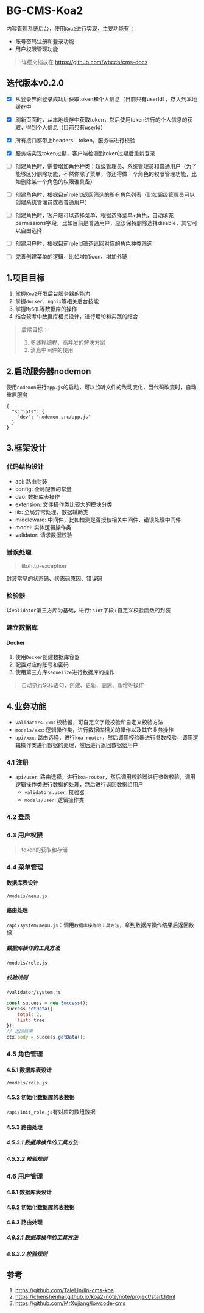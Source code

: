 # BG-CMS-Koa2



内容管理系统后台，使用`Koa2`进行实现，主要功能有：
- 账号密码注册和登录功能
- 用户权限管理功能

> 详细文档放在 https://github.com/wbccb/cms-docs


## 迭代版本v0.2.0

- [x]  从登录界面登录成功后获取token和个人信息（目前只有userId），存入到本地缓存中
- [x]  刷新页面时，从本地缓存中获取token，然后使用token进行的个人信息的获取，得到个人信息（目前只有userId）
- [x]  所有接口都带上headers：token，服务端进行校验
- [x]  服务端实现token过期，客户端检测到token过期后重新登录
- [ ]  创建角色时，需要增加角色种类：超级管理员、系统管理员和普通用户（为了能够区分删除功能，不然你除了菜单，你还得做一个角色的权限管理功能，比如删除某一个角色的权限谁具备）
- [ ]  创建角色时，根据目前roleId返回筛选的所有角色列表（比如超级管理员可以创建系统管理员或者普通用户）
- [ ]  创建角色时，客户端可以选择菜单，根据选择菜单+角色，自动填充permissions字段，比如目前是普通用户，应该保持删除选择disable，其它可以自由选择
- [ ]  创建用户时，根据目前roleId筛选返回对应的角色种类筛选
- [ ]  完善创建菜单的逻辑，比如增加icon、增加外链


## 1.项目目标
1. 掌握`Koa2`开发后台服务器的能力
2. 掌握`docker`、`ngnix`等相关后台技能
3. 掌握`MySQL`等数据库的操作
4. 结合软考中数据库相关设计，进行理论和实践的结合

> 后续目标：
> 1. 多线程编程，高并发的解决方案
> 2. 消息中间件的使用


## 2.启动服务器nodemon

使用`nodemon`进行`app.js`的启动，可以监听文件的改动变化，当代码改变时，自动重启服务
```shell
{
  "scripts": {
    "dev": "nodemon src/app.js"
  }
}
```


## 3.框架设计


### 代码结构设计

- api: 路由封装
- config: 全局配置的常量
- dao: 数据库表操作
- extension: 文件操作类比较大的模块分类
- lib: 全局异常处理、数据辅助类
- middleware: 中间件，比如检测是否授权相关中间件、错误处理中间件
- model: 实体逻辑操作类
- validator: 请求数据校验


### 错误处理

> lib/http-exception

封装常见的状态码、状态码原因、错误码

### 检验器

以`validator`第三方库为基础，进行`isInt`字段+自定义校验函数的封装

### 建立数据库

#### Docker
1. 使用`Docker`创建数据库容器
2. 配置对应的账号和密码
3. 使用第三方库`sequelize`进行数据库的操作
> 自动执行SQL语句，创建、更新、删除、新增等操作


## 4.业务功能

- `validators.xxx`: 校验器，可自定义字段校验和自定义校验方法
- `models/xxx`: 逻辑操作类，进行数据库相关的操作以及其它业务操作
- `api/xxx`: 路由选择，进行`koa-router`，然后调用校验器进行参数校验，调用逻辑操作类进行数据的处理，然后进行返回数据给用户


### 4.1 注册

- `api/user`: 路由选择，进行`koa-router`，然后调用校验器进行参数校验，调用逻辑操作类进行数据的处理，然后进行返回数据给用户
  - `validators.user`: 校验器
  - `models/user`: 逻辑操作类
  
### 4.2 登录

### 4.3 用户权限

> token的获取和存储

### 4.4 菜单管理

#### 数据库表设计

`/models/menu.js`

#### 路由处理

`/api/system/menu.js`：调用`数据库操作的工具方法`，拿到数据库操作结果后返回数据

##### 数据库操作的工具方法

`/models/role.js`

##### 校验规则

`/validator/system.js`

```js
const success = new Success();
success.setData({
    total: 2,
    list: tree
});
// 返回结果
ctx.body = success.getData();
```


### 4.5 角色管理

#### 4.5.1 数据库表设计

`/models/role.js`

#### 4.5.2 初始化数据库的表数据

`/api/init_role.js`有对应的数组数据

#### 4.5.3 路由处理

##### 4.5.3.1 数据库操作的工具方法

##### 4.5.3.2 校验规则

### 4.6 用户管理

#### 4.6.1 数据库表设计


#### 4.6.2 初始化数据库的表数据
#### 4.6.3 路由处理
##### 4.6.3.1 数据库操作的工具方法
##### 4.6.3.2 校验规则

## 参考
1. https://github.com/TaleLin/lin-cms-koa
2. https://chenshenhai.github.io/koa2-note/note/project/start.html
3. https://github.com/MrXujiang/lowcode-cms

